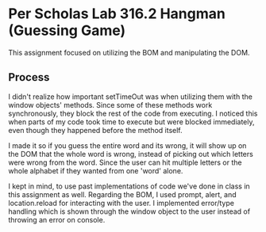 # Per Scholas Lab 316.2 Hangman (Guessing Game)
This assignment focused on utilizing the BOM and manipulating the DOM. 


## Process

I didn't realize how important setTimeOut was when utilizing them with the window objects' methods. Since some of these methods work synchronously, they block the rest of the code from executing. I noticed this when parts of my code took time to execute but were blocked immediately, even though they happened before the method itself.  

I made it so if you guess the entire word and its wrong, it will show up on the DOM that the whole word is wrong, instead of picking out which letters were wrong from the word. Since the user can hit multiple letters or the whole alphabet if they wanted from one 'word' alone.

I kept in mind, to use past implementations of code we've done in class in this assignment as well. Regarding the BOM, I used prompt, alert, and location.reload for interacting with the user. I implemented error/type handling which is shown through the window object to the user instead of throwing an error on console. 
